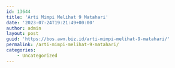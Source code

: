 ```yaml
---
id: 13644
title: 'Arti Mimpi Melihat 9 Matahari'
date: '2023-07-24T19:21:49+00:00'
author: admin
layout: post
guid: 'https://bos.awn.biz.id/arti-mimpi-melihat-9-matahari/'
permalink: /arti-mimpi-melihat-9-matahari/
categories:
    - Uncategorized
---
```


